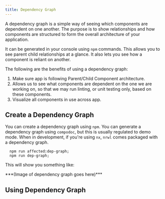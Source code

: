 ```yaml
---
title: Dependency Graph
---
```

A dependency graph is a simple way of seeing which components are
dependent on one another. The purpose is to show relationships and how
components are structured to form the overall architecture of your
application.

It can be generated in your console using `npm` commands. This allows
you to see parent child relationships at a glance. It also lets you see
how a component is reliant on another.

The following are the benefits of using a dependency graph:

1. Make sure app is following Parent/Child Component architecture.
2. Allows us to see what components are dependent on the one we are
   working on, so that we may run linting, or unit testing only, based
   on these components.
3. Visualize all components in use across app.

## Create a Dependency Graph

You can create a dependency graph using `npm`. You can generate a
dependency graph using `compodoc`, but this is usually regulated to demo
mode. When in development, if you're using `nx`, `nrwl` comes packaged
with a dependency graph.

```
  npm run affected:dep-graph;
  npm run dep-graph;
```

This will show you something like:

\*\*\*(Image of dependency graph goes here)\*\*\*

## Using Dependency Graph